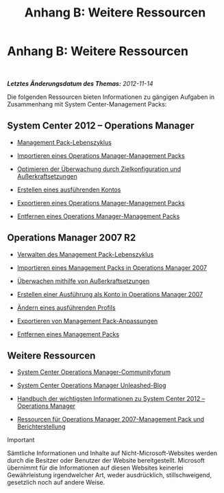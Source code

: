 ﻿---
title: 'Anhang B: Weitere Ressourcen'
TOCTitle: 'Anhang B: Weitere Ressourcen'
ms:assetid: 3bcfb237-604a-4902-a003-b366cbf5a600
ms:mtpsurl: https://technet.microsoft.com/de-de/library/Dn195905(v=EXCHG.150)
ms:contentKeyID: 53181884
ms.author: dstrome
ms.date: 04/03/2015
mtps_version: v=EXCHG.150
ms.translationtype: HT
---

# Anhang B: Weitere Ressourcen

 

_**Letztes Änderungsdatum des Themas:** 2012-11-14_

Die folgenden Ressourcen bieten Informationen zu gängigen Aufgaben in Zusammenhang mit System Center-Management Packs:

## System Center 2012 – Operations Manager

  - [Management Pack-Lebenszyklus](http://go.microsoft.com/fwlink/p/?linkid=232986)

  - [Importieren eines Operations Manager-Management Packs](http://go.microsoft.com/fwlink/p/?linkid=219431)

  - [Optimieren der Überwachung durch Zielkonfiguration und Außerkraftsetzungen](http://go.microsoft.com/fwlink/p/?linkid=217065)

  - [Erstellen eines ausführenden Kontos](http://go.microsoft.com/fwlink/p/?linkid=232988)

  - [Exportieren eines Operations Manager-Management Packs](http://go.microsoft.com/fwlink/p/?linkid=232990)

  - [Entfernen eines Operations Manager-Management Packs](http://go.microsoft.com/fwlink/p/?linkid=232991)

## Operations Manager 2007 R2

  - [Verwalten des Management Pack-Lebenszyklus](http://go.microsoft.com/fwlink/?linkid=211463)

  - [Importieren eines Management Packs in Operations Manager 2007](http://go.microsoft.com/fwlink/?linkid=142351)

  - [Überwachen mithilfe von Außerkraftsetzungen](http://go.microsoft.com/fwlink/?linkid=117777)

  - [Erstellen einer Ausführung als Konto in Operations Manager 2007](http://go.microsoft.com/fwlink/?linkid=165410)

  - [Ändern eines ausführenden Profils](http://go.microsoft.com/fwlink/?linkid=165412)

  - [Exportieren von Management Pack-Anpassungen](http://go.microsoft.com/fwlink/?linkid=209940)

  - [Entfernen eines Management Packs](http://go.microsoft.com/fwlink/?linkid=209941)

## Weitere Ressourcen

  - [System Center Operations Manager-Communityforum](http://go.microsoft.com/fwlink/?linkid=179635)

  - [System Center Operations Manager Unleashed-Blog](http://go.microsoft.com/fwlink/?linkid=246391)

  - [Handbuch der wichtigsten Informationen zu System Center 2012 – Operations Manager](http://go.microsoft.com/fwlink/?linkid=246383)

  - [Ressourcen für Operations Manager 2007-Management Pack und Berichterstellung](http://go.microsoft.com/fwlink/?linkid=246388)


> [!IMPORTANT]
> Sämtliche Informationen und Inhalte auf Nicht-Microsoft-Websites werden durch die Besitzer oder Benutzer der Website bereitgestellt. Microsoft übernimmt für die Informationen auf diesen Websites keinerlei Gewährleistung irgendwelcher Art, weder ausdrücklich, stillschweigend, gesetzlich noch auf andere Weise.



